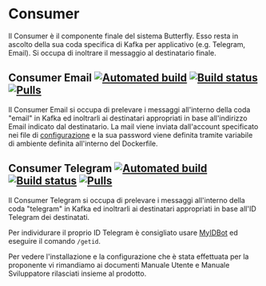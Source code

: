 # Consumer

Il Consumer è il componente finale del sistema Butterfly. Esso resta in ascolto della sua coda specifica di Kafka per applicativo (e.g. Telegram, Email). Si occupa di inoltrare il messaggio al destinatario finale.

## Consumer Email [![Automated build](https://img.shields.io/docker/cloud/automated/alphasix/consumer-email.svg)](https://cloud.docker.com/u/alphasix/repository/docker/alphasix/consumer-email) [![Build status](https://img.shields.io/docker/cloud/build/alphasix/consumer-email.svg)](https://cloud.docker.com/u/alphasix/repository/docker/alphasix/consumer-email) [![Pulls](https://img.shields.io/docker/pulls/alphasix/consumer-email.svg)](https://cloud.docker.com/u/alphasix/repository/docker/alphasix/consumer-email)

Il Consumer Email si occupa di prelevare i messaggi all'interno della coda "email" in Kafka ed inoltrarli ai destinatari appropriati in base all'indirizzo Email indicato dal destinatario. La mail viene inviata dall'account specificato nei file di [configurazione](config.json) e la sua password viene definita tramite variabile di ambiente definita all'interno del Dockerfile.
## Consumer Telegram [![Automated build](https://img.shields.io/docker/cloud/automated/alphasix/consumer-telegram.svg)](https://cloud.docker.com/u/alphasix/repository/docker/alphasix/consumer-telegram) [![Build status](https://img.shields.io/docker/cloud/build/alphasix/consumer-email.svg)](https://cloud.docker.com/u/alphasix/repository/docker/alphasix/consumer-email) [![Pulls](https://img.shields.io/docker/pulls/alphasix/consumer-telegram.svg)](https://cloud.docker.com/u/alphasix/repository/docker/alphasix/consumer-telegram)

Il Consumer Telegram si occupa di prelevare i messaggi all'interno della coda "telegram" in Kafka ed inoltrarli ai destinatari appropriati in base all'ID Telegram dei destinatati.

Per individurare il proprio ID Telegram è consigliato usare [MyIDBot](tg://resolve?domain=storebot&start=myidbot) ed eseguire il comando `/getid`.

Per vedere l'installazione e la configurazione che è stata effettuata per la proponente vi rimandiamo ai documenti Manuale Utente e Manuale Sviluppatore rilasciati insieme al prodotto.